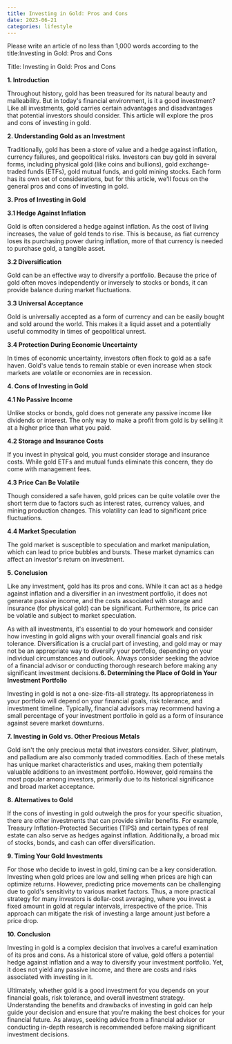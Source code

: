 ```yaml
---
title: Investing in Gold: Pros and Cons
date: 2023-06-21
categories: lifestyle
---
```


Please write an article of no less than 1,000 words according to the title:Investing in Gold: Pros and Cons

Title: Investing in Gold: Pros and Cons

**1. Introduction**

Throughout history, gold has been treasured for its natural beauty and malleability. But in today's financial environment, is it a good investment? Like all investments, gold carries certain advantages and disadvantages that potential investors should consider. This article will explore the pros and cons of investing in gold.

**2. Understanding Gold as an Investment**

Traditionally, gold has been a store of value and a hedge against inflation, currency failures, and geopolitical risks. Investors can buy gold in several forms, including physical gold (like coins and bullions), gold exchange-traded funds (ETFs), gold mutual funds, and gold mining stocks. Each form has its own set of considerations, but for this article, we'll focus on the general pros and cons of investing in gold.

**3. Pros of Investing in Gold**

**3.1 Hedge Against Inflation**

Gold is often considered a hedge against inflation. As the cost of living increases, the value of gold tends to rise. This is because, as fiat currency loses its purchasing power during inflation, more of that currency is needed to purchase gold, a tangible asset.

**3.2 Diversification**

Gold can be an effective way to diversify a portfolio. Because the price of gold often moves independently or inversely to stocks or bonds, it can provide balance during market fluctuations.

**3.3 Universal Acceptance**

Gold is universally accepted as a form of currency and can be easily bought and sold around the world. This makes it a liquid asset and a potentially useful commodity in times of geopolitical unrest.

**3.4 Protection During Economic Uncertainty**

In times of economic uncertainty, investors often flock to gold as a safe haven. Gold's value tends to remain stable or even increase when stock markets are volatile or economies are in recession.

**4. Cons of Investing in Gold**

**4.1 No Passive Income**

Unlike stocks or bonds, gold does not generate any passive income like dividends or interest. The only way to make a profit from gold is by selling it at a higher price than what you paid.

**4.2 Storage and Insurance Costs**

If you invest in physical gold, you must consider storage and insurance costs. While gold ETFs and mutual funds eliminate this concern, they do come with management fees.

**4.3 Price Can Be Volatile**

Though considered a safe haven, gold prices can be quite volatile over the short term due to factors such as interest rates, currency values, and mining production changes. This volatility can lead to significant price fluctuations.

**4.4 Market Speculation**

The gold market is susceptible to speculation and market manipulation, which can lead to price bubbles and bursts. These market dynamics can affect an investor's return on investment.

**5. Conclusion**

Like any investment, gold has its pros and cons. While it can act as a hedge against inflation and a diversifier in an investment portfolio, it does not generate passive income, and the costs associated with storage and insurance (for physical gold) can be significant. Furthermore, its price can be volatile and subject to market speculation.

As with all investments, it's essential to do your homework and consider how investing in gold aligns with your overall financial goals and risk tolerance. Diversification is a crucial part of investing, and gold may or may not be an appropriate way to diversify your portfolio, depending on your individual circumstances and outlook. Always consider seeking the advice of a financial advisor or conducting thorough research before making any significant investment decisions.**6. Determining the Place of Gold in Your Investment Portfolio**

Investing in gold is not a one-size-fits-all strategy. Its appropriateness in your portfolio will depend on your financial goals, risk tolerance, and investment timeline. Typically, financial advisors may recommend having a small percentage of your investment portfolio in gold as a form of insurance against severe market downturns.

**7. Investing in Gold vs. Other Precious Metals**

Gold isn't the only precious metal that investors consider. Silver, platinum, and palladium are also commonly traded commodities. Each of these metals has unique market characteristics and uses, making them potentially valuable additions to an investment portfolio. However, gold remains the most popular among investors, primarily due to its historical significance and broad market acceptance.

**8. Alternatives to Gold**

If the cons of investing in gold outweigh the pros for your specific situation, there are other investments that can provide similar benefits. For example, Treasury Inflation-Protected Securities (TIPS) and certain types of real estate can also serve as hedges against inflation. Additionally, a broad mix of stocks, bonds, and cash can offer diversification.

**9. Timing Your Gold Investments**

For those who decide to invest in gold, timing can be a key consideration. Investing when gold prices are low and selling when prices are high can optimize returns. However, predicting price movements can be challenging due to gold's sensitivity to various market factors. Thus, a more practical strategy for many investors is dollar-cost averaging, where you invest a fixed amount in gold at regular intervals, irrespective of the price. This approach can mitigate the risk of investing a large amount just before a price drop.

**10. Conclusion**

Investing in gold is a complex decision that involves a careful examination of its pros and cons. As a historical store of value, gold offers a potential hedge against inflation and a way to diversify your investment portfolio. Yet, it does not yield any passive income, and there are costs and risks associated with investing in it.

Ultimately, whether gold is a good investment for you depends on your financial goals, risk tolerance, and overall investment strategy. Understanding the benefits and drawbacks of investing in gold can help guide your decision and ensure that you're making the best choices for your financial future. As always, seeking advice from a financial advisor or conducting in-depth research is recommended before making significant investment decisions.
